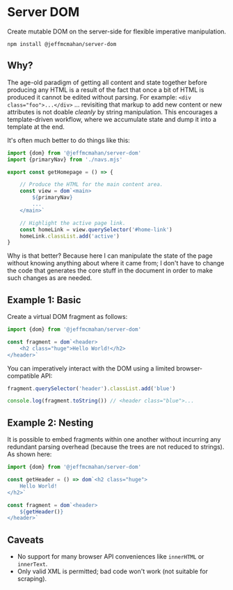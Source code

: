 # Server DOM

Create mutable DOM on the server-side for flexible imperative manipulation.

```
npm install @jeffmcmahan/server-dom
```

## Why? 

The age-old paradigm of getting all content and state together before producing any HTML is a result of the fact that once a bit of HTML is produced it cannot be edited without parsing. For example: `<div class="foo">...</div>` ... revisiting that markup to add new content or new attributes is not doable *cleanly* by string manipulation. This encourages a template-driven workflow, where we accumulate state and dump it into a template at the end.

It's often much better to do things like this:

```js
import {dom} from '@jeffmcmahan/server-dom'
import {primaryNav} from './navs.mjs'

export const getHomepage = () => {

	// Produce the HTML for the main content area.
	const view = dom`<main>
		${primaryNav}
		...
	</main>`

	// Highlight the active page link.
	const homeLink = view.querySelector('#home-link')
	homeLink.classList.add('active')
}
```

Why is that better? Because here I can manipulate the state of the page without knowing anything about where it came from; I don't have to change the code that generates the core stuff in the document in order to make such changes as are needed.

## Example 1: Basic

Create a virtual DOM fragment as follows:

```js
import {dom} from '@jeffmcmahan/server-dom'

const fragment = dom`<header>
	<h2 class="huge">Hello World!</h2>
</header>`
```

You can imperatively interact with the DOM using a limited browser-compatible API:

```js
fragment.querySelector('header').classList.add('blue')

console.log(fragment.toString()) // <header class="blue">...
```

## Example 2: Nesting

It is possible to embed fragments within one another without incurring any redundant parsing overhead (because the trees are not reduced to strings). As shown here:

```js
import {dom} from '@jeffmcmahan/server-dom'

const getHeader = () => dom`<h2 class="huge">
	Hello World!
</h2>`

const fragment = dom`<header>
	${getHeader()}
</header>`
```

## Caveats

- No support for many browser API conveniences like `innerHTML` or `innerText`.
- Only valid XML is permitted; bad code won't work (not suitable for scraping).